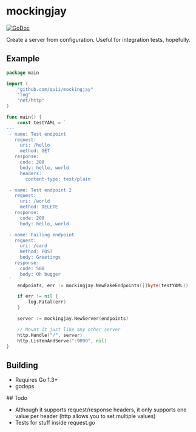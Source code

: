 # mockingjay

[![GoDoc](https://godoc.org/github.com/quii/mockingjay?status.svg)](https://godoc.org/github.com/quii/mockingjay)

Create a server from configuration. Useful for integration tests, hopefully.

## Example

```go
package main

import (
	"github.com/quii/mockingjay"
	"log"
	"net/http"
)

func main() {
	const testYAML = `
---
 - name: Test endpoint
   request:
     uri: /hello
     method: GET
   response:
     code: 200
     body: hello, world
     headers:
       content-type: text/plain

 - name: Test endpoint 2
   request:
     uri: /world
     method: DELETE
   response:
     code: 200
     body: hello, world

 - name: Failing endpoint
   request:
     uri: /card
     method: POST
     body: Greetings
   response:
     code: 500
     body: Oh bugger
 `
	endpoints, err := mockingjay.NewFakeEndpoints([]byte(testYAML))

	if err != nil {
		log.Fatal(err)
	}

	server := mockingjay.NewServer(endpoints)

	// Mount it just like any other server
	http.Handle("/", server)
	http.ListenAndServe(":9090", nil)
}
```
## Building

- Requires Go 1.3+
- godeps

## Todo

- Although it supports request/response headers, it only supports one value per header (http allows you to set multiple values)
- Tests for stuff inside request.go
